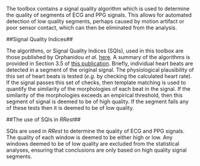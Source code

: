 The toolbox contains a signal quality algorithm which is used to determine the quality of segments of ECG and PPG signals.
This allows for automated detection of low quality segments, perhaps caused by motion artifact or poor sensor contact, which can then be eliminated from the analysis.

##Signal Quality Indices##

The algorithms, or Signal Quality Indices (SQIs), used in this toolbox are those published by Orphanidou _et al._ [here](http://doi.org/10.1109/JBHI.2014.2338351).
A summary of the algorithms is provided in Section 3.5 of [this publication](http://iopscience.iop.org/article/10.1088/0967-3334/37/4/610#pmeaaa1942s3).
Briefly, individual heart beats are detected in a segment of the original signal.
The physiological plausibility of this set of heart beats is tested (_e.g._ by checking the calculated heart rate).
If the signal passes this set of checks, then template matching is used to quantify the similarity of the morphologies of each beat in the signal. 
If the similarity of the morphologies exceeds an empirical threshold, then this segment of signal is deemed to be of high quality.
If the segment fails any of these tests then it is deemed to be of low quality.

##The use of SQIs in _RRest_##

SQIs are used in _RRest_ to determine the quality of ECG and PPG signals.
The quality of each window is deemed to be either high or low.
Any windows deemed to be of low quality are excluded from the statistical analyses, ensuring that conclusions are only based on high quality signal segments.